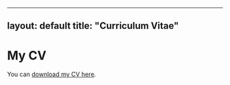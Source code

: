 
---
layout: default
title: "Curriculum Vitae"
---

# My CV

You can [download my CV here](./_docs/CV_MichaelBieri.pdf).
